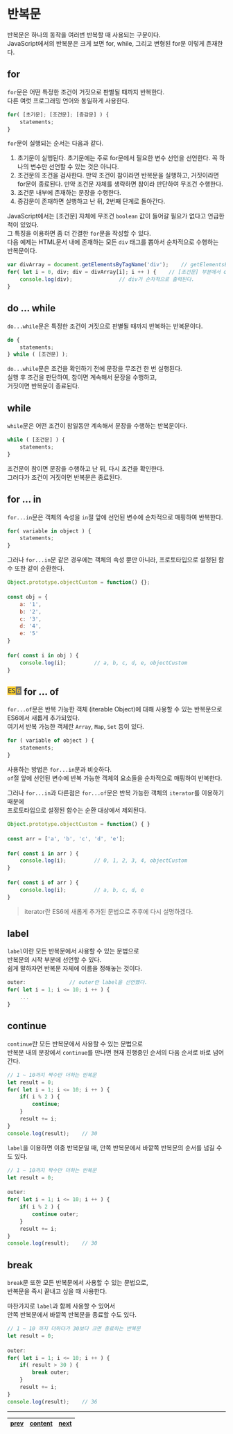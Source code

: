 # 반복문
반복문은 하나의 동작을 여러번 반복할 때 사용되는 구문이다.  
JavaScript에서의 반복문은 크게 보면 for, while, 그리고 변형된 for문 이렇게 존재한다.

## for
`for`문은 어떤 특정한 조건이 거짓으로 판별될 때까지 반복한다.  
다른 여럿 프로그래밍 언어와 동일하게 사용한다.
```js
for( [초기문]; [조건문]; [증감문] ) {
	statements;
}
```
`for`문이 실행되는 순서는 다음과 같다.  
1. 초기문이 실행된다. 초기문에는 주로 for문에서 필요한 변수 선언을 선언한다. 꼭 하나의 변수만 선언할 수 있는 것은 아니다.  
2. 조건문의 조건을 검사한다. 만약 조건이 참이라면 반복문을 실행하고, 거짓이라면 for문이 종료된다. 만약 조건문 자체를 생략하면 참이라 판단하여 무조건 수행한다.  
3. 조건문 내부에 존재하는 문장을 수행한다.  
4. 증감문이 존재하면 실행하고 난 뒤, 2번째 단계로 돌아간다.

JavaScript에서는 [조건문] 자체에 무조건 `boolean` 값이 들어갈 필요가 없다고 언급한 적이 있었다.  
그 특징을 이용하면 좀 더 간결한 `for`문을 작성할 수 있다.  
다음 예제는 HTML문서 내에 존재하는 모든 `div` 태그를 뽑아서 순차적으로 수행하는 반복문이다.
```js
var divArray = document.getElementsByTagName('div');	// getElementsByTagName 함수는 태그 이름으로 DOM을 찾는 함수다.
for( let i = 0, div; div = divArray[i]; i ++ ) {	// [조건문] 부분에서 div 변수에 값을 할당 후 조건으로 판단된다.
	console.log(div);				// div가 순차적으로 출력된다.
}
```

## do ... while
`do...while`문은 특정한 조건이 거짓으로 판별될 때까지 반복하는 반복문이다.
```js
do {
	statements;
} while ( [조건문] );
```
`do...while`문은 조건을 확인하기 전에 문장을 무조건 한 번 실행된다.  
실행 후 조건을 판단하여, 참이면 계속해서 문장을 수행하고,  
거짓이면 반복문이 종료된다.

## while
`while`문은 어떤 조건이 참일동안 계속해서 문장을 수행하는 반복문이다.
```js
while ( [조건문] ) {
	statements;
}
```
조건문이 참이면 문장을 수행하고 난 뒤, 다시 조건을 확인한다.  
그러다가 조건이 거짓이면 반복문은 종료된다.

## for ... in
`for...in`문은 객체의 속성을 `in`절 앞에 선언된 변수에 순차적으로 매핑하여 반복한다.
```js
for( variable in object ) {
	statements;
}
```

그러나 `for...in`문 같은 경우에는 객체의 속성 뿐만 아니라, 프로토타입으로 설정된 함수 또한 같이 순환한다.  
```js
Object.prototype.objectCustom = function() {};

const obj = {
	a: '1',
    b: '2',
    c: '3',
    d: '4',
    e: '5'
}

for( const i in obj ) {
	console.log(i);			// a, b, c, d, e, objectCustom
}
``` 

## <img src="../image/es6.png" height="20" title="ECMAScript6"> for ... of
`for...of`문은 반복 가능한 객체 (iterable Object)에 대해 사용할 수 있는 반복문으로  
ES6에서 새롭게 추가되었다.  
여기서 반복 가능한 객체란 `Array`, `Map`, `Set` 등이 있다.
```js
for ( variable of object ) {
	statements;
}
```
사용하는 방법은 `for...in`문과 비슷하다.  
`of`절 앞에 선언된 변수에 반복 가능한 객체의 요소들을 순차적으로 매핑하여 반복한다.
  
그러나 `for...in`과 다른점은 `for...of`문은 반복 가능한 객체의 `iterator`를 이용하기 때문에  
프로토타입으로 설정된 함수는 순환 대상에서 제외된다.

```js
Object.prototype.objectCustom = function() { }

const arr = ['a', 'b', 'c', 'd', 'e'];

for( const i in arr ) {
	console.log(i);			// 0, 1, 2, 3, 4, objectCustom
}

for( const i of arr ) {
	console.log(i);			// a, b, c, d, e
}
```

> iterator란 ES6에 새롭게 추가된 문법으로 추후에 다시 설명하겠다.

## label
`label`이란 모든 반복문에서 사용할 수 있는 문법으로  
반복문의 시작 부분에 선언할 수 있다.  
쉽게 말하자면 반복문 자체에 이름을 정해놓는 것이다.
```js
outer:				// outer란 label을 선언했다.
for( let i = 1; i <= 10; i ++ ) {
	...
}
```

## continue
`continue`란 모든 반복문에서 사용할 수 있는 문법으로  
반복문 내의 문장에서 `continue`를 만나면 현재 진행중인 순서의 다음 순서로 바로 넘어간다.
```js
// 1 ~ 10까지 짝수만 더하는 반복문
let result = 0;
for( let i = 1; i <= 10; i ++ ) {
	if( i % 2 ) {
		continue;
	}
    result += i;
}
console.log(result);	// 30
```

`label`을 이용하면 이중 반복문일 때, 안쪽 반복문에서 바깥쪽 반복문의 순서를 넘길 수 도 있다.
```js
// 1 ~ 10까지 짝수만 더하는 반복문
let result = 0;

outer:
for( let i = 1; i <= 10; i ++ ) {
	if( i % 2 ) {
		continue outer;
	}
    result += i;
}
console.log(result);	// 30 
```

## break
`break`문 또한 모든 반복문에서 사용할 수 있는 문법으로,  
반복문을 즉시 끝내고 싶을 때 사용한다.  

마찬가지로 `label`과 함께 사용할 수 있어서  
안쪽 반복문에서 바깥쪽 반복문을 종료할 수도 있다.
```js
// 1 ~ 10 까지 더하다가 30보다 크면 종료하는 반복문
let result = 0;

outer:
for( let i = 1; i <= 10; i ++ ) {
	if( result > 30 ) {
		break outer;
	}
    result += i;
}
console.log(result);	// 36
```

---
|[prev](./05-control.ko-KR.md)|[content](./00-contents.ko-KR.md)|[next](./07-operator.ko-KR.md)|
|:--:|:--:|:--:|
